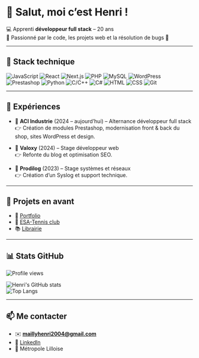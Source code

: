 # 👋 Salut, moi c’est Henri !  

💻 Apprenti **développeur full stack** – 20 ans  
🚀 Passionné par le code, les projets web et la résolution de bugs 💨  

---

## 🚀 Stack technique

![JavaScript](https://img.shields.io/badge/-JavaScript-F7DF1E?logo=javascript&logoColor=000) 
![React](https://img.shields.io/badge/-React-61DAFB?logo=react&logoColor=000) 
![Next.js](https://img.shields.io/badge/-Next.js-000?logo=nextdotjs) 
![PHP](https://img.shields.io/badge/-PHP-777BB4?logo=php&logoColor=fff) 
![MySQL](https://img.shields.io/badge/-MySQL-4479A1?logo=mysql&logoColor=fff) 
![WordPress](https://img.shields.io/badge/-WordPress-21759B?logo=wordpress&logoColor=fff) 
![Prestashop](https://img.shields.io/badge/-Prestashop-DF0067?logo=prestashop&logoColor=fff) 
![Python](https://img.shields.io/badge/-Python-3776AB?logo=python&logoColor=fff) 
![C/C++](https://img.shields.io/badge/-C/C++-00599C?logo=cplusplus&logoColor=fff) 
![C#](https://img.shields.io/badge/-C%23-239120?logo=csharp&logoColor=fff) 
![HTML](https://img.shields.io/badge/-HTML-E34F26?logo=html5&logoColor=fff) 
![CSS](https://img.shields.io/badge/-CSS-1572B6?logo=css3&logoColor=fff) 
![Git](https://img.shields.io/badge/-Git-F05032?logo=git&logoColor=fff) 

---

## 💼 Expériences

- 🔹 **ACI Industrie** (2024 – aujourd’hui) – Alternance développeur full stack  
   👉 Création de modules Prestashop, modernisation front & back du shop, sites WordPress et design.  

- 🔹 **Valoxy** (2024) – Stage développeur web  
   👉 Refonte du blog et optimisation SEO.  

- 🔹 **Prodilog** (2023) – Stage systèmes et réseaux  
   👉 Création d’un Syslog et support technique.  

---

## 🌟 Projets en avant

- 🚀 [Portfolio](https://github.com/Arhoverse/portfolio)  
- 🥎 [ESA-Tennis club](https://github.com/Arhoverse/E.S-Arques-tennis)  
- 📚 [Librairie](https://github.com/Arhoverse/library)

---

## 📊 Stats GitHub

![Profile views](https://komarev.com/ghpvc/?username=Arhoverse&color=blue)

![Henri's GitHub stats](https://github-readme-stats.vercel.app/api?username=Arhoverse&show_icons=true&theme=radical)  
![Top Langs](https://github-readme-stats.vercel.app/api/top-langs/?username=Arhoverse&layout=compact&theme=radical)  

---

## 📫 Me contacter

- ✉️ **maillyhenri2004@gmail.com**  
- 💼 [LinkedIn](https://www.linkedin.com/in/henri-mailly-a72536252/)
- 🚗 Métropole Lilloise  

